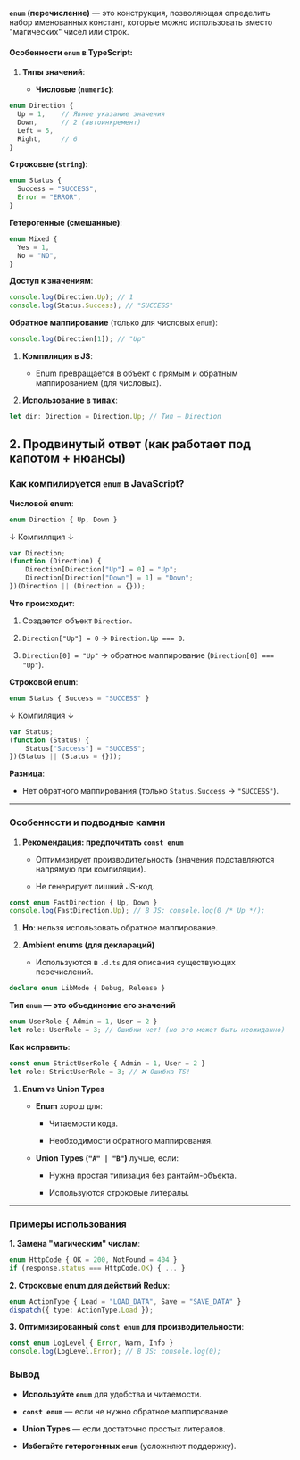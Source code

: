 
**`enum` (перечисление)** — это конструкция, позволяющая определить набор именованных констант, которые можно использовать вместо "магических" чисел или строк.

#### **Особенности `enum` в TypeScript:**

1. **Типы значений**:
    
    - **Числовые (`numeric`)**:
```ts
enum Direction {
  Up = 1,    // Явное указание значения
  Down,      // 2 (автоинкремент)
  Left = 5,
  Right,     // 6
}
```

**Строковые (`string`)**:
```ts
enum Status {
  Success = "SUCCESS",
  Error = "ERROR",
}
```

**Гетерогенные (смешанные)**:

```ts
enum Mixed {
  Yes = 1,
  No = "NO",
}
```

**Доступ к значениям**:

```ts
console.log(Direction.Up); // 1
console.log(Status.Success); // "SUCCESS"
```

**Обратное маппирование** (только для числовых `enum`):

```js
console.log(Direction[1]); // "Up"
```

1. **Компиляция в JS**:
    
    - Enum превращается в объект с прямым и обратным маппированием (для числовых).
        
2. **Использование в типах**:

```ts
let dir: Direction = Direction.Up; // Тип — Direction
```

## **2. Продвинутый ответ (как работает под капотом + нюансы)**

### **Как компилируется `enum` в JavaScript?**

**Числовой enum**:

```ts
enum Direction { Up, Down }
```

↓ Компиляция ↓

```ts
var Direction;
(function (Direction) {
    Direction[Direction["Up"] = 0] = "Up";
    Direction[Direction["Down"] = 1] = "Down";
})(Direction || (Direction = {}));
```

**Что происходит**:

1. Создается объект `Direction`.
    
2. `Direction["Up"] = 0` → `Direction.Up === 0`.
    
3. `Direction[0] = "Up"` → обратное маппирование (`Direction[0] === "Up"`).
    

**Строковой enum**:

```ts
enum Status { Success = "SUCCESS" }
```

↓ Компиляция ↓

```ts
var Status;
(function (Status) {
    Status["Success"] = "SUCCESS";
})(Status || (Status = {}));
```

**Разница**:

- Нет обратного маппирования (только `Status.Success` → `"SUCCESS"`).
    

---

### **Особенности и подводные камни**

1. **Рекомендация: предпочитать `const enum`**
    
    - Оптимизирует производительность (значения подставляются напрямую при компиляции).
        
    - Не генерирует лишний JS-код.
      
```ts
const enum FastDirection { Up, Down }
console.log(FastDirection.Up); // В JS: console.log(0 /* Up */);
```

1. **Но**: нельзя использовать обратное маппирование.
    
2. **Ambient enums (для деклараций)**
    
    - Используются в `.d.ts` для описания существующих перечислений.
      
```ts
declare enum LibMode { Debug, Release }
```

**Тип `enum` — это объединение его значений**

```ts
enum UserRole { Admin = 1, User = 2 }
let role: UserRole = 3; // Ошибки нет! (но это может быть неожиданно)
```

**Как исправить**:

```ts
const enum StrictUserRole { Admin = 1, User = 2 }
let role: StrictUserRole = 3; // ❌ Ошибка TS!
```

1. **Enum vs Union Types**
    
    - **Enum** хорош для:
        
        - Читаемости кода.
            
        - Необходимости обратного маппирования.
            
    - **Union Types (`"A" | "B"`)** лучше, если:
        
        - Нужна простая типизация без рантайм-объекта.
            
        - Используются строковые литералы.
            

---

### **Примеры использования**

**1. Замена "магическим" числам**:

```ts
enum HttpCode { OK = 200, NotFound = 404 }
if (response.status === HttpCode.OK) { ... }
```

**2. Строковые enum для действий Redux**:

```ts
enum ActionType { Load = "LOAD_DATA", Save = "SAVE_DATA" }
dispatch({ type: ActionType.Load });
```

**3. Оптимизированный `const enum` для производительности**:

```ts
const enum LogLevel { Error, Warn, Info }
console.log(LogLevel.Error); // В JS: console.log(0);
```

### **Вывод**

- **Используйте `enum`** для удобства и читаемости.
    
- **`const enum`** — если не нужно обратное маппирование.
    
- **Union Types** — если достаточно простых литералов.
    
- **Избегайте гетерогенных `enum`** (усложняют поддержку).
